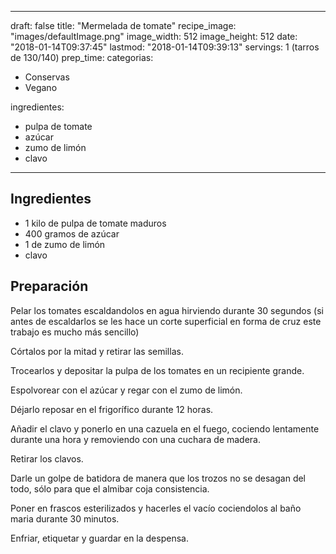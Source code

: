 
---
draft: false
title: "Mermelada de tomate"
recipe_image: "images/defaultImage.png"
image_width: 512
image_height: 512
date: "2018-01-14T09:37:45"
lastmod: "2018-01-14T09:39:13"
servings: 1 (tarros de 130/140)
prep_time: 
categorias:
  - Conservas
  - Vegano

ingredientes:
  - pulpa de tomate
  - azúcar
  - zumo de limón
  - clavo
---

## Ingredientes
- 1 kilo de pulpa de tomate maduros
- 400 gramos de azúcar
- 1  de zumo de limón
- clavo

## Preparación
Pelar los tomates escaldandolos en agua hirviendo durante 30 segundos (si antes de escaldarlos se les hace un corte superficial en forma de cruz este trabajo es mucho más sencillo)

Córtalos por la mitad y retirar las semillas.

Trocearlos y depositar la pulpa de los tomates en un recipiente grande.

Espolvorear con el azúcar y regar con el zumo de limón.

Déjarlo reposar en el frigorífico durante 12 horas.

Añadir el clavo y ponerlo en una cazuela en el fuego, cociendo lentamente durante una hora y removiendo con una cuchara de madera.

Retirar los clavos.

Darle un golpe de batidora de manera que los trozos no se desagan del todo, sólo para que el almibar coja consistencia.

Poner en frascos esterilizados y hacerles el vacío cociendolos al baño maria durante 30 minutos.

Enfriar, etiquetar y guardar en la despensa.


